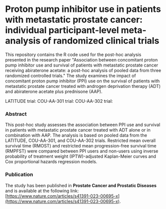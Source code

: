 # Proton pump inhibitor use in patients with metastatic prostate cancer: individual participant-level meta-analysis of randomized clinical trials

This repository contains the R code used for the post-hoc analysis presented in the research paper "Association between concomitant proton pump inhibitor use and survival of patients with metastatic prostate cancer receiving abiraterone acetate: a post-hoc analysis of pooled data from three randomized controlled trials." The study examines the impact of concomitant proton pump inhibitor (PPI) use on the survival of patients with metastatic prostate cancer treated with androgen deprivation therapy (ADT) and abiraterone acetate plus prednisone (AAP).

LATITUDE trial: 
COU-AA-301 trial: 
COU-AA-302 trial: 

### Abstract
This post-hoc study assesses the association between PPI use and survival in patients with metastatic prostate cancer treated with ADT alone or in combination with AAP. The analysis is based on pooled data from the LATITUDE, COU-AA-301, and COU-AA-302 trials. Restricted mean overall survival time (RMOST) and restricted mean progression-free survival time (RMPFST) were compared between PPI users and non-users using inverse probability of treatment weight (IPTW)-adjusted Kaplan-Meier curves and Cox proportional hazards regression models.

### Publication
The study has been published in **Prostate Cancer and Prostatic Diseases** and is available at the following link: [https://www.nature.com/articles/s41391-023-00695-x](https://www.nature.com/articles/s41391-023-00695-x).